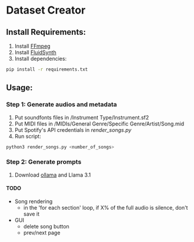 # Dataset Creator

## Install Requirements:

1. Install [FFmpeg](https://www.ffmpeg.org/)
2. Install [FluidSynth](https://www.fluidsynth.org/)
3. Install dependencies:

```bash
pip install -r requirements.txt
```

## Usage:

### Step 1: Generate audios and metadata

1. Put soundfonts files in /Instrument Type/Instrument.sf2
2. Put MIDI files in /MIDIs/General Genre/Specific Genre/Artist/Song.mid
3. Put Spotify's API credentials in *render_songs.py*
4. Run script:

```bash
python3 render_songs.py <number_of_songs>
```

### Step 2: Generate prompts

1. Download [ollama](https://ollama.com/) and Llama 3.1

#### TODO
- Song rendering
    - in the 'for each section' loop, if X% of the full audio is silence, don't save it
- GUI
    - delete song button
    - prev/next page